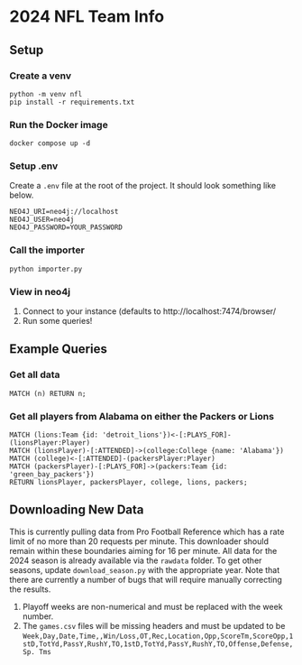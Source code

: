 # 2024 NFL Team Info

## Setup 

### Create a venv
```
python -m venv nfl
pip install -r requirements.txt
```

### Run the Docker image
```
docker compose up -d
```

### Setup .env
Create a `.env` file at the root of the project. It should look something like below.
```
NEO4J_URI=neo4j://localhost
NEO4J_USER=neo4j
NEO4J_PASSWORD=YOUR_PASSWORD
```

### Call the importer
```
python importer.py 
```

### View in neo4j
1. Connect to your instance (defaults to http://localhost:7474/browser/
1. Run some queries!


## Example Queries
### Get all data
```
MATCH (n) RETURN n;
```

### Get all players from Alabama on either the Packers or Lions
```
MATCH (lions:Team {id: 'detroit_lions'})<-[:PLAYS_FOR]-(lionsPlayer:Player)
MATCH (lionsPlayer)-[:ATTENDED]->(college:College {name: 'Alabama'})
MATCH (college)<-[:ATTENDED]-(packersPlayer:Player)
MATCH (packersPlayer)-[:PLAYS_FOR]->(packers:Team {id: 'green_bay_packers'})
RETURN lionsPlayer, packersPlayer, college, lions, packers;
```


## Downloading New Data
This is currently pulling data from Pro Football Reference which has a rate limit of no more than 20 requests per minute. This downloader should remain within these boundaries aiming for 16 per minute. All data for the 2024 season is already available via the `rawdata` folder. To get other seasons, update `download_season.py` with the appropriate year. Note that there are currently a number of bugs that will require manually correcting the results.
1. Playoff weeks are non-numerical and must be replaced with the week number.
1. The `games.csv` files will be missing headers and must be updated to be `Week,Day,Date,Time,,Win/Loss,OT,Rec,Location,Opp,ScoreTm,ScoreOpp,1stD,TotYd,PassY,RushY,TO,1stD,TotYd,PassY,RushY,TO,Offense,Defense,Sp. Tms`